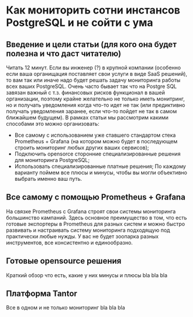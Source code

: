 # Как мониторить сотни инстансов PostgreSQL и не сойти с ума

## Введение и цели статьи (для кого она будет полезна и что даст читателю)
Читать 12 минут.
Если вы инженер (?) в крупной компании (особенно если ваша органищация поставляет свои услуги в виде SaaS решений), то вам так или иначе надо будет решать задачу мониторинга работы всех ваших PostgreSQL. Очень часто бывает так что на Postgre SQL завязан важный с т.з. финансовых рисков функционал в вашей организации, поэтому крайне желательно не только иметь монитринг, но и получать уведомления когда что-то идет не так (или предиктивно получать уведомления заранее, если что-то пойдет не так в самом ближайшем будущем).
В рамках статьи мы рассмотрим какими способами это можно организовать:
- Все самому с использованием уже ставшего стандартом стека Prometheus + Grafana (на котором можно будет в последующем строить мониторинг любых других ваших сервисов);
- Подключить opensorce сторонние специализированные решения для мониторинга PostgreSQL;
- Использовать специализированные платные решения;
По каждому варианту поймем все плюсы и минусы, чтобы вы могли объективно выбрать именно ваш путь.

## Все самому с помощью Prometheus + Grafana
На связке Prometheus с Grafana строят свои системы мониторинга большинство кампаний. Здесь основное преимущество в том, что есть готовые экспортеры в Prometheus для разных систем и можно быстро развивать и настраивать систему мониторинга подходящую под практически любые нужды. У вас не будет зоопарка разных инструментов, все консистентно и единообразно.


## Готовые opensource решения
Краткий обзор что есть, какие у них минусы и плюсы
bla bla bla

## Платформа Tantor
Все в одном и не только мониторинг
bla bla bla
